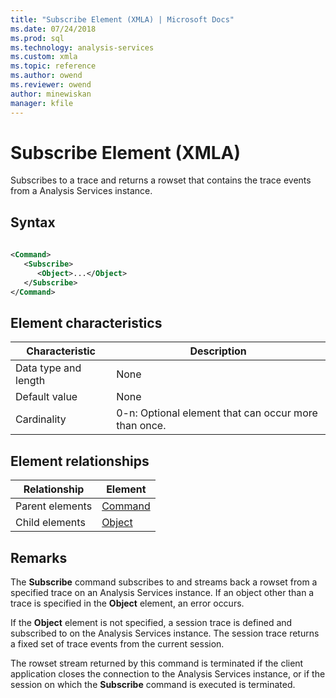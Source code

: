 ```yaml
---
title: "Subscribe Element (XMLA) | Microsoft Docs"
ms.date: 07/24/2018
ms.prod: sql
ms.technology: analysis-services
ms.custom: xmla
ms.topic: reference
ms.author: owend
ms.reviewer: owend
author: minewiskan
manager: kfile
---
```

# Subscribe Element (XMLA)

  Subscribes to a trace and returns a rowset that contains the trace events from a Analysis Services instance.  
  
## Syntax  
  
```xml  
  
<Command>  
   <Subscribe>  
      <Object>...</Object>  
   </Subscribe>  
</Command>  
```  
  
## Element characteristics  
  
|Characteristic|Description|  
|--------------------|-----------------|  
|Data type and length|None|  
|Default value|None|  
|Cardinality|0-n: Optional element that can occur more than once.|  
  
## Element relationships  
  
|Relationship|Element|  
|------------------|-------------|  
|Parent elements|[Command](../xml-elements-properties/command-element-xmla.md)|  
|Child elements|[Object](../xml-elements-properties/object-element-xmla.md)|  
  
## Remarks  
 The **Subscribe** command subscribes to and streams back a rowset from a specified trace on an Analysis Services instance. If an object other than a trace is specified in the **Object** element, an error occurs.  
  
 If the **Object** element is not specified, a session trace is defined and subscribed to on the Analysis Services instance. The session trace returns a fixed set of trace events from the current session.  
  
 The rowset stream returned by this command is terminated if the client application closes the connection to the Analysis Services instance, or if the session on which the **Subscribe** command is executed is terminated.  